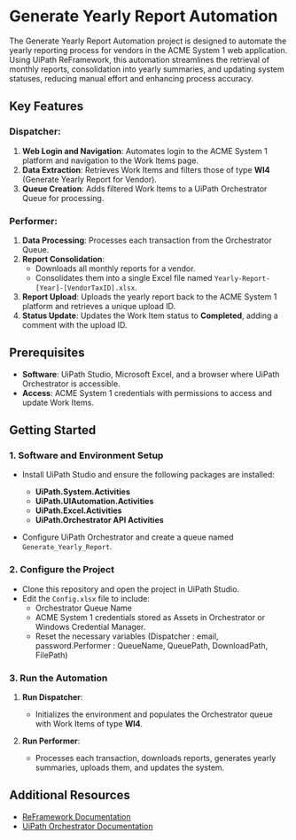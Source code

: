 # Generate Yearly Report Automation 
The Generate Yearly Report Automation project is designed to automate the yearly reporting process for vendors in the ACME System 1 web application. Using UiPath ReFramework, this automation streamlines the retrieval of monthly reports, consolidation into yearly summaries, and updating system statuses, reducing manual effort and enhancing process accuracy.


## Key Features  
### Dispatcher:
1. **Web Login and Navigation**: Automates login to the ACME System 1 platform and navigation to the Work Items page.  
2. **Data Extraction**: Retrieves Work Items and filters those of type **WI4** (Generate Yearly Report for Vendor).  
3. **Queue Creation**: Adds filtered Work Items to a UiPath Orchestrator Queue for processing.  

### Performer:
1. **Data Processing**: Processes each transaction from the Orchestrator Queue.  
2. **Report Consolidation**:  
   - Downloads all monthly reports for a vendor.  
   - Consolidates them into a single Excel file named `Yearly-Report-[Year]-[VendorTaxID].xlsx`.  
3. **Report Upload**: Uploads the yearly report back to the ACME System 1 platform and retrieves a unique upload ID.  
4. **Status Update**: Updates the Work Item status to **Completed**, adding a comment with the upload ID.  


## Prerequisites  
- **Software**: UiPath Studio, Microsoft Excel, and a browser where UiPath Orchestrator is accessible.  
- **Access**: ACME System 1 credentials with permissions to access and update Work Items.  


## Getting Started  

### 1. Software and Environment Setup  
- Install UiPath Studio and ensure the following packages are installed:  
  - **UiPath.System.Activities**  
  - **UiPath.UIAutomation.Activities**  
  - **UiPath.Excel.Activities**  
  - **UiPath.Orchestrator API Activities**  

- Configure UiPath Orchestrator and create a queue named `Generate_Yearly_Report`.  

### 2. Configure the Project  
- Clone this repository and open the project in UiPath Studio.  
- Edit the `Config.xlsx` file to include:  
  - Orchestrator Queue Name  
  - ACME System 1 credentials stored as Assets in Orchestrator or Windows Credential Manager.
  - Reset the necessary variables (Dispatcher : email, password.Performer : QueueName, QueuePath, DownloadPath, FilePath)

### 3. Run the Automation  
1. **Run Dispatcher**:  
   - Initializes the environment and populates the Orchestrator queue with Work Items of type **WI4**.  

2. **Run Performer**:  
   - Processes each transaction, downloads reports, generates yearly summaries, uploads them, and updates the system.  

## Additional Resources  
- [ReFramework Documentation](https://docs.uipath.com/studio/docs/robotic-enterprise-framework)  
- [UiPath Orchestrator Documentation](https://docs.uipath.com/orchestrator/docs)  

